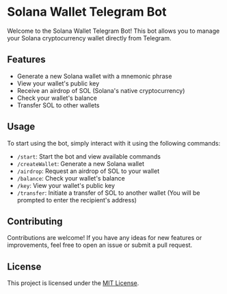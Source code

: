 # Solana Wallet Telegram Bot

Welcome to the Solana Wallet Telegram Bot! This bot allows you to manage your Solana cryptocurrency wallet directly from Telegram.

## Features

- Generate a new Solana wallet with a mnemonic phrase
- View your wallet's public key
- Receive an airdrop of SOL (Solana's native cryptocurrency)
- Check your wallet's balance
- Transfer SOL to other wallets

## Usage

To start using the bot, simply interact with it using the following commands:

- `/start`: Start the bot and view available commands
- `/createWallet`: Generate a new Solana wallet
- `/airdrop`: Request an airdrop of SOL to your wallet
- `/balance`: Check your wallet's balance
- `/key`: View your wallet's public key
- `/transfer`: Initiate a transfer of SOL to another wallet (You will be prompted to enter the recipient's address)

## Contributing

Contributions are welcome! If you have any ideas for new features or improvements, feel free to open an issue or submit a pull request.

## License

This project is licensed under the [MIT License](LICENSE).
